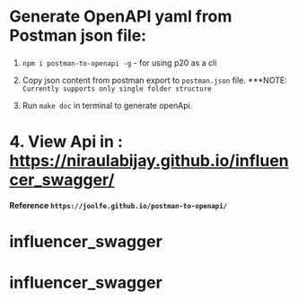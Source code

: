 # Generate OpenAPI yaml from Postman json file:

###

1. `npm i postman-to-openapi -g` - for using p20 as a cli

2. Copy json content from postman export to `postman.json` file. \*\*\*NOTE: `Currently supports only single folder structure`

3. Run `make doc` in terminal to generate openApi.

# 4. View Api in : https://niraulabijay.github.io/influencer_swagger/

#### Reference `https://joolfe.github.io/postman-to-openapi/`
# influencer_swagger
# influencer_swagger
